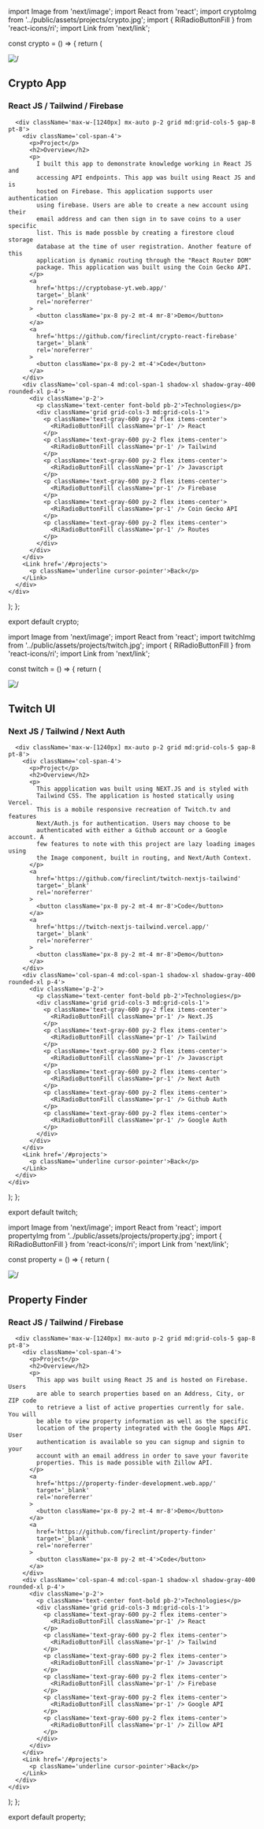 import Image from 'next/image';
import React from 'react';
import cryptoImg from '../public/assets/projects/crypto.jpg';
import { RiRadioButtonFill } from 'react-icons/ri';
import Link from 'next/link';

const crypto = () => {
  return (
    <div className='w-full'>
      <div className='w-screen h-[30vh] lg:h-[40vh] relative'>
        <div className='absolute top-0 left-0 w-full h-[30vh] lg:h-[40vh] bg-black/70 z-10' />
        <Image
          className='absolute z-1'
          layout='fill'
          objectFit='cover'
          src={cryptoImg}
          alt='/'
        />
        <div className='absolute top-[70%] max-w-[1240px] w-full left-[50%] right-[50%] translate-x-[-50%] translate-y-[-50%] text-white z-10 p-2'>
          <h2 className='py-2'>Crypto App</h2>
          <h3>React JS / Tailwind / Firebase</h3>
        </div>
      </div>

      <div className='max-w-[1240px] mx-auto p-2 grid md:grid-cols-5 gap-8 pt-8'>
        <div className='col-span-4'>
          <p>Project</p>
          <h2>Overview</h2>
          <p>
            I built this app to demonstrate knowledge working in React JS and
            accessing API endpoints. This app was built using React JS and is
            hosted on Firebase. This application supports user authentication
            using firebase. Users are able to create a new account using their
            email address and can then sign in to save coins to a user specific
            list. This is made possble by creating a firestore cloud storage
            database at the time of user registration. Another feature of this
            application is dynamic routing through the "React Router DOM"
            package. This application was built using the Coin Gecko API.
          </p>
          <a
            href='https://cryptobase-yt.web.app/'
            target='_blank'
            rel='noreferrer'
          >
            <button className='px-8 py-2 mt-4 mr-8'>Demo</button>
          </a>
          <a
            href='https://github.com/fireclint/crypto-react-firebase'
            target='_blank'
            rel='noreferrer'
          >
            <button className='px-8 py-2 mt-4'>Code</button>
          </a>
        </div>
        <div className='col-span-4 md:col-span-1 shadow-xl shadow-gray-400 rounded-xl p-4'>
          <div className='p-2'>
            <p className='text-center font-bold pb-2'>Technologies</p>
            <div className='grid grid-cols-3 md:grid-cols-1'>
              <p className='text-gray-600 py-2 flex items-center'>
                <RiRadioButtonFill className='pr-1' /> React
              </p>
              <p className='text-gray-600 py-2 flex items-center'>
                <RiRadioButtonFill className='pr-1' /> Tailwind
              </p>
              <p className='text-gray-600 py-2 flex items-center'>
                <RiRadioButtonFill className='pr-1' /> Javascript
              </p>
              <p className='text-gray-600 py-2 flex items-center'>
                <RiRadioButtonFill className='pr-1' /> Firebase
              </p>
              <p className='text-gray-600 py-2 flex items-center'>
                <RiRadioButtonFill className='pr-1' /> Coin Gecko API
              </p>
              <p className='text-gray-600 py-2 flex items-center'>
                <RiRadioButtonFill className='pr-1' /> Routes
              </p>
            </div>
          </div>
        </div>
        <Link href='/#projects'>
          <p className='underline cursor-pointer'>Back</p>
        </Link>
      </div>
    </div>
  );
};

export default crypto;





import Image from 'next/image';
import React from 'react';
import twitchImg from '../public/assets/projects/twitch.jpg';
import { RiRadioButtonFill } from 'react-icons/ri';
import Link from 'next/link';

const twitch = () => {
  return (
    <div className='w-full'>
      <div className='w-screen h-[30vh] lg:h-[40vh] relative'>
        <div className='absolute top-0 left-0 w-full h-[30vh] lg:h-[40vh] bg-black/50 z-10' />
        <Image
          className='absolute z-1'
          layout='fill'
          objectFit='cover'
          src={twitchImg}
          alt='/'
        />
        <div className='absolute top-[70%] max-w-[1240px] w-full left-[50%] right-[50%] translate-x-[-50%] translate-y-[-50%] text-white z-10 p-2'>
          <h2 className='py-2'>Twitch UI</h2>
          <h3>Next JS / Tailwind / Next Auth</h3>
        </div>
      </div>

      <div className='max-w-[1240px] mx-auto p-2 grid md:grid-cols-5 gap-8 pt-8'>
        <div className='col-span-4'>
          <p>Project</p>
          <h2>Overview</h2>
          <p>
            This appplication was built using NEXT.JS and is styled with
            Tailwind CSS. The application is hosted statically using Vercel.
            This is a mobile responsive recreation of Twitch.tv and features
            Next/Auth.js for authentication. Users may choose to be
            authenticated with either a Github account or a Google account. A
            few features to note with this project are lazy loading images using
            the Image component, built in routing, and Next/Auth Context.
          </p>
          <a
            href='https://github.com/fireclint/twitch-nextjs-tailwind'
            target='_blank'
            rel='noreferrer'
          >
            <button className='px-8 py-2 mt-4 mr-8'>Code</button>
          </a>
          <a
            href='https://twitch-nextjs-tailwind.vercel.app/'
            target='_blank'
            rel='noreferrer'
          >
            <button className='px-8 py-2 mt-4 mr-8'>Demo</button>
          </a>
        </div>
        <div className='col-span-4 md:col-span-1 shadow-xl shadow-gray-400 rounded-xl p-4'>
          <div className='p-2'>
            <p className='text-center font-bold pb-2'>Technologies</p>
            <div className='grid grid-cols-3 md:grid-cols-1'>
              <p className='text-gray-600 py-2 flex items-center'>
                <RiRadioButtonFill className='pr-1' /> Next.JS
              </p>
              <p className='text-gray-600 py-2 flex items-center'>
                <RiRadioButtonFill className='pr-1' /> Tailwind
              </p>
              <p className='text-gray-600 py-2 flex items-center'>
                <RiRadioButtonFill className='pr-1' /> Javascript
              </p>
              <p className='text-gray-600 py-2 flex items-center'>
                <RiRadioButtonFill className='pr-1' /> Next Auth
              </p>
              <p className='text-gray-600 py-2 flex items-center'>
                <RiRadioButtonFill className='pr-1' /> Github Auth
              </p>
              <p className='text-gray-600 py-2 flex items-center'>
                <RiRadioButtonFill className='pr-1' /> Google Auth
              </p>
            </div>
          </div>
        </div>
        <Link href='/#projects'>
          <p className='underline cursor-pointer'>Back</p>
        </Link>
      </div>
    </div>
  );
};

export default twitch;





import Image from 'next/image';
import React from 'react';
import propertyImg from '../public/assets/projects/property.jpg';
import { RiRadioButtonFill } from 'react-icons/ri';
import Link from 'next/link';

const property = () => {
  return (
    <div className='w-full'>
      <div className='w-screen h-[30vh] lg:h-[40vh] relative'>
        <div className='absolute top-0 left-0 w-full h-[30vh] lg:h-[40vh] bg-black/70 z-10' />
        <Image
          className='absolute z-1'
          layout='fill'
          objectFit='cover'
          src={propertyImg}
          alt='/'
        />
        <div className='absolute top-[70%] max-w-[1240px] w-full left-[50%] right-[50%] translate-x-[-50%] translate-y-[-50%] text-white z-10 p-2'>
          <h2 className='py-2'>Property Finder</h2>
          <h3>React JS / Tailwind / Firebase</h3>
        </div>
      </div>

      <div className='max-w-[1240px] mx-auto p-2 grid md:grid-cols-5 gap-8 pt-8'>
        <div className='col-span-4'>
          <p>Project</p>
          <h2>Overview</h2>
          <p>
            This app was built using React JS and is hosted on Firebase. Users
            are able to search properties based on an Address, City, or ZIP code
            to retrieve a list of active properties currently for sale. You will
            be able to view property information as well as the specific
            location of the property integrated with the Google Maps API. User
            authentication is available so you can signup and signin to your
            account with an email address in order to save your favorite
            properties. This is made possible with Zillow API.
          </p>
          <a
            href='https://property-finder-development.web.app/'
            target='_blank'
            rel='noreferrer'
          >
            <button className='px-8 py-2 mt-4 mr-8'>Demo</button>
          </a>
          <a
            href='https://github.com/fireclint/property-finder'
            target='_blank'
            rel='noreferrer'
          >
            <button className='px-8 py-2 mt-4'>Code</button>
          </a>
        </div>
        <div className='col-span-4 md:col-span-1 shadow-xl shadow-gray-400 rounded-xl p-4'>
          <div className='p-2'>
            <p className='text-center font-bold pb-2'>Technologies</p>
            <div className='grid grid-cols-3 md:grid-cols-1'>
              <p className='text-gray-600 py-2 flex items-center'>
                <RiRadioButtonFill className='pr-1' /> React
              </p>
              <p className='text-gray-600 py-2 flex items-center'>
                <RiRadioButtonFill className='pr-1' /> Tailwind
              </p>
              <p className='text-gray-600 py-2 flex items-center'>
                <RiRadioButtonFill className='pr-1' /> Javascript
              </p>
              <p className='text-gray-600 py-2 flex items-center'>
                <RiRadioButtonFill className='pr-1' /> Firebase
              </p>
              <p className='text-gray-600 py-2 flex items-center'>
                <RiRadioButtonFill className='pr-1' /> Google API
              </p>
              <p className='text-gray-600 py-2 flex items-center'>
                <RiRadioButtonFill className='pr-1' /> Zillow API
              </p>
            </div>
          </div>
        </div>
        <Link href='/#projects'>
          <p className='underline cursor-pointer'>Back</p>
        </Link>
      </div>
    </div>
  );
};

export default property;